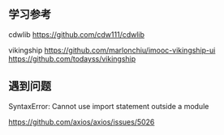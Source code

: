 ## 学习参考

cdwlib
https://github.com/cdw111/cdwlib

vikingship
https://github.com/marlonchiu/imooc-vikingship-ui
https://github.com/todayss/vikingship

## 遇到问题

SyntaxError: Cannot use import statement outside a module

https://github.com/axios/axios/issues/5026

